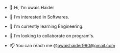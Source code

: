- 👋 Hi, I’m owais Haider
- 👀 I’m interested in Softwares.
- 🌱 I’m currently learning Engineering.

- 💞️ I’m looking to collaborate on program's.
- 📫 You can reach me @owaishaider990@gmail.com 

<!---
owaishaider990/owaishaider990 is a ✨ special ✨ repository because its `README.md` (this file) appears on your GitHub profile.
You can click the Preview link to take a look at your changes.
--->
